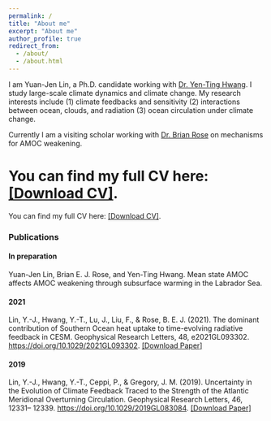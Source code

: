 ```yaml
---
permalink: /
title: "About me"
excerpt: "About me"
author_profile: true
redirect_from: 
  - /about/
  - /about.html
---
```


I am Yuan-Jen Lin, a Ph.D. candidate working with [Dr. Yen-Ting Hwang](https://scholar.google.com/citations?user=m73pWfsAAAAJ). I study large-scale climate dynamics and climate change. My research interests include (1) climate feedbacks and sensitivity (2) interactions between ocean, clouds, and radiation (3) ocean circulation under climate change.

Currently I am a visiting scholar working with [Dr. Brian Rose](http://brian-rose.github.io/) on mechanisms for AMOC weakening.

# You can find my full CV here: [[Download CV]](https://github.com/yuanjenlin/CV/raw/master/CV.pdf).
You can find my full CV here: [[Download CV]](https://yuanjenlin.github.io/files/CV.pdf).

### Publications
#### In preparation
Yuan-Jen Lin, Brian E. J. Rose, and Yen-Ting Hwang. Mean state AMOC affects AMOC weakening through subsurface warming in the Labrador Sea.
#### 2021
Lin, Y.-J., Hwang, Y.-T., Lu, J., Liu, F., & Rose, B. E. J. (2021). The dominant contribution of Southern Ocean heat uptake to time-evolving radiative feedback in CESM. Geophysical Research Letters, 48, e2021GL093302. https://doi.org/10.1029/2021GL093302. [[Download Paper]](https://yuanjenlin.github.io/files/2021_Lin_etal.pdf)
#### 2019
Lin, Y.-J., Hwang, Y.-T., Ceppi, P., & Gregory, J. M. (2019). Uncertainty in the Evolution of Climate Feedback Traced to the Strength of the Atlantic Meridional Overturning Circulation. Geophysical Research Letters, 46, 12331– 12339. https://doi.org/10.1029/2019GL083084. [[Download Paper]](https://yuanjenlin.github.io/files/2019_Lin_etal.pdf)
